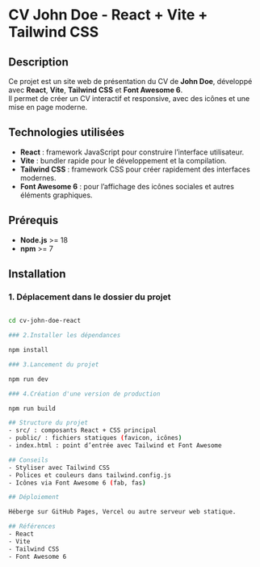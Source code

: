 # CV John Doe - React + Vite + Tailwind CSS

## Description
Ce projet est un site web de présentation du CV de **John Doe**, développé avec **React**, **Vite**, **Tailwind CSS** et **Font Awesome 6**.  
Il permet de créer un CV interactif et responsive, avec des icônes et une mise en page moderne.

## Technologies utilisées
- **React** : framework JavaScript pour construire l’interface utilisateur.  
- **Vite** : bundler rapide pour le développement et la compilation.  
- **Tailwind CSS** : framework CSS pour créer rapidement des interfaces modernes.  
- **Font Awesome 6** : pour l’affichage des icônes sociales et autres éléments graphiques.  

## Prérequis
- **Node.js** >= 18  
- **npm** >= 7  

## Installation

### 1. Déplacement dans le dossier du projet
```bash

cd cv-john-doe-react

### 2.Installer les dépendances 

npm install

### 3.Lancement du projet 

npm run dev 

### 4.Création d'une version de production

npm run build

## Structure du projet
- src/ : composants React + CSS principal
- public/ : fichiers statiques (favicon, icônes)
- index.html : point d’entrée avec Tailwind et Font Awesome

## Conseils
- Styliser avec Tailwind CSS
- Polices et couleurs dans tailwind.config.js
- Icônes via Font Awesome 6 (fab, fas)

## Déploiement

Héberge sur GitHub Pages, Vercel ou autre serveur web statique.

## Références
- React
- Vite
- Tailwind CSS
- Font Awesome 6